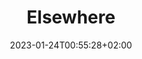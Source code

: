---
title: "Elsewhere"
date: 2023-01-24T00:55:28+02:00
draft: false
layout: else
searchFilter: else
tags: ['elsewhere', 'projects', 'media', 'lectures']
topics: 
    topic1:
        theme: projects
        ref: autre-part-projets-qmf31j04o5y4g8qu
    topic2:
        theme: lectures
        ref: autre-part-lectures-bmzv6lzfd98762zw
    topic3:
        theme: media
        ref: autre-part-media-wf6ra7bs3b4nd1gr
notEverything: true
notListed: true
---